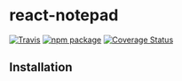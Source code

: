 # react-notepad

[![Travis][build-badge]][build]
[![npm package][npm-badge]][npm]
[![Coverage Status][coveralls-badge]][coveralls]

[build-badge]: https://img.shields.io/travis/user/repo/master.png?style=flat-square
[build]: https://travis-ci.org/robthedev/react-notepad

[npm-badge]: https://img.shields.io/npm/v/npm-package.png?style=flat-square
[npm]: https://www.npmjs.com/package/react-notepad

[coveralls-badge]: https://coveralls.io/repos/github/robthedev/react-notepad/badge.svg?branch=master
[coveralls]: https://coveralls.io/github/robthedev/react-notepad?branch=master

## Installation
